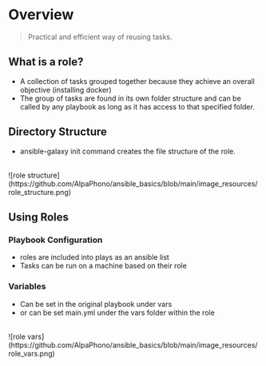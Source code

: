 # Overview 
> Practical and efficient way of reusing tasks. <br/>

## What is a role?
- A collection of tasks grouped together because they achieve an overall objective (installing docker)
- The group of tasks are found in its own folder structure and can be called by any playbook as long as it has access to that specified folder.

## Directory Structure 
- ansible-galaxy init <name of role> command creates the file structure of the role.
<br/>
![role structure](https://github.com/AlpaPhono/ansible_basics/blob/main/image_resources/role_structure.png)

## Using Roles 

### Playbook Configuration
- roles are included into plays as an ansible list
- Tasks can be run on a machine based on their role

### Variables
- Can be set in the original playbook under vars
- or can be set main.yml under the vars folder within the role
<br/>
![role vars](https://github.com/AlpaPhono/ansible_basics/blob/main/image_resources/role_vars.png)

